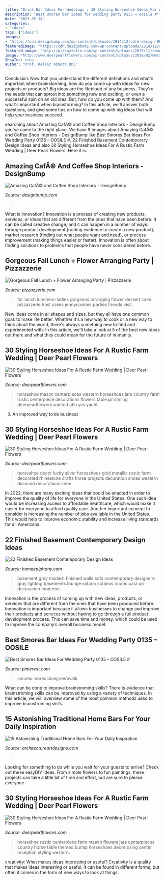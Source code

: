 ```yaml
---
title: "Drink Bar Ideas For Weddings : 30 Styling Horseshoe Ideas For A Rustic Farm Wedding"
description: "Best smores bar ideas for wedding party 0135 – oosile #"
date: "2023-05-14"
categories:
- "ideas"
tags: ["ideas"]
images:
- "https://cdn.designbump.com/wp-content/uploads/2014/12/cafe-design-002.jpg"
featuredImage: "https://cdn.designbump.com/wp-content/uploads/2014/12/cafe-design-002.jpg"
featured_image: "http://pizzazzerie.com/wp-content/uploads/2015/11/beautiful-fall-cake.jpg"
image: "http://www.deerpearlflowers.com/wp-content/uploads/2016/02/Metallic-Lucky-Diamond-Horseshoe-Wall-Decor-in-Gold-or-Silver.jpg"
ShowToc: true
author: "Prof. Kelvin Abbott DDS"
---
```



Conclusion: Now that you understand the different definitions and what's important when brainstorming, how do you come up with ideas for new projects or products?
Big ideas are the lifeblood of any business. They're the seeds that can sprout into something new and exciting, or even a successful spin on an old idea. But, how do you come up with them? And what's important when brainstorming? In this article, we'll answer both questions, and give some tips on how to come up with big ideas that will help your business succeed.

	

		
searching about Amazing CafÃ© and Coffee Shop Interiors - DesignBump you've came to the right place. We have 8 Images about Amazing CafÃ© and Coffee Shop Interiors - DesignBump like Best Smores Bar Ideas For Wedding Party 0135 – OOSILE #, 22 Finished Basement Contemporary Design Ideas and also 30 Styling Horseshoe Ideas For A Rustic Farm Wedding | Deer Pearl Flowers. Here it is:
		
    
## Amazing CafÃ© And Coffee Shop Interiors - DesignBump

<img loading=lazy src="https://cdn.designbump.com/wp-content/uploads/2014/12/cafe-design-002.jpg" onerror="this.onerror=null;this.src='https://tse2.mm.bing.net/th?id=OIP.iECkh0JVBXxpQ0iuSg1GlQHaLH&amp;pid=15.1';" alt="Amazing CafÃ© and Coffee Shop Interiors - DesignBump">

_Source: designbump.com_

>. 

	

What is innovation?
Innovation is a process of creating new products, services, or ideas that are different from the ones that have been before. It can be called creative change, and it can happen in a number of ways: through product development (racting evidence to create a new product), market research (finding out what people want and need), or process improvement (making things easier or faster). Innovation is often about finding solutions to problems that people have never considered before.

    
## Gorgeous Fall Lunch + Flower Arranging Party | Pizzazzerie

<img loading=lazy src="http://pizzazzerie.com/wp-content/uploads/2015/11/beautiful-fall-cake.jpg" onerror="this.onerror=null;this.src='https://tse3.mm.bing.net/th?id=OIP.aP-WXzpvF5aW-g3eMY0PuwHaLH&amp;pid=15.1';" alt="Gorgeous Fall Lunch + Flower Arranging Party | Pizzazzerie">

_Source: pizzazzerie.com_

>fall lunch luncheon ladies gorgeous arranging flower dessert cake pizzazzerie host cakes jennycookies parties friends visit. 

	

New ideas come in all shapes and sizes, but they all have one common goal: to make life better. Whether it's a new way to cook or a new way to think about the world, there's always something new to find and experimented with. In this article, we'll take a look at 5 of the best new ideas out there and what they could mean for the future of humanity.

    
## 30 Styling Horseshoe Ideas For A Rustic Farm Wedding | Deer Pearl Flowers

<img loading=lazy src="http://www.deerpearlflowers.com/wp-content/uploads/2016/02/Mason-jars-and-Horseshoes-farm-country-wedding-centerpiece.jpg" onerror="this.onerror=null;this.src='https://tse3.mm.bing.net/th?id=OIP.hS24CJJamcHVdTZgY7F18wHaLG&amp;pid=15.1';" alt="30 Styling Horseshoe Ideas For A Rustic Farm Wedding | Deer Pearl Flowers">

_Source: deerpearlflowers.com_

>horseshoe mason centerpieces western horseshoes jars country farm rustic centerpiece decorations flowers table jar styling deerpearlflowers wanted ahh yes yacht. 

	

3. An improved way to do business

    
## 30 Styling Horseshoe Ideas For A Rustic Farm Wedding | Deer Pearl Flowers

<img loading=lazy src="http://www.deerpearlflowers.com/wp-content/uploads/2016/02/Metallic-Lucky-Diamond-Horseshoe-Wall-Decor-in-Gold-or-Silver.jpg" onerror="this.onerror=null;this.src='https://tse2.mm.bing.net/th?id=OIP.x6V71rr-6lVhjgMhuz3GEQHaKp&amp;pid=15.1';" alt="30 Styling Horseshoe Ideas For A Rustic Farm Wedding | Deer Pearl Flowers">

_Source: deerpearlflowers.com_

>horseshoe decor lucky silver horseshoes gold metallic rustic farm decorated rhinestone crafts horse projects decoration shoes western diamond decorations shoe. 

	

In 2022, there are many exciting ideas that could be enacted in order to improve the quality of life for everyone in the United States. One such idea would be increasing access to affordable healthcare, which would make it easier for everyone to afford quality care. Another important concept to consider is increasing the number of jobs available in the United States. This would help to improve economic stability and increase living standards for all Americans.

    
## 22 Finished Basement Contemporary Design Ideas

<img loading=lazy src="https://homeepiphany.com/wp-content/uploads/2015/07/22-Finished-Basement-Contemporary-Design-Ideas-4.jpg" onerror="this.onerror=null;this.src='https://tse1.mm.bing.net/th?id=OIP.d1Tf8Lp47Z9l8UmrJMO-OgHaE5&amp;pid=15.1';" alt="22 Finished Basement Contemporary Design Ideas">

_Source: homeepiphany.com_

>basement grey modern finished walls sofa contemporary designs tv gray lighting basements lounge sotano sotanos rooms para un decoracion moderno. 

	

Innovation is the process of coming up with new ideas, products, or services that are different from the ones that have been produced before. Innovation is important because it allows businesses to change and improve their products and services without having to go through a full product development process. This can save time and money, which could be used to improve the company’s overall business model.

    
## Best Smores Bar Ideas For Wedding Party 0135 – OOSILE #

<img loading=lazy src="https://i.pinimg.com/736x/b5/e8/c9/b5e8c987b495c283f973b612c315a77b.jpg" onerror="this.onerror=null;this.src='https://tse2.mm.bing.net/th?id=OIP.0qnvFI55loEzLIknXj446QHaLH&amp;pid=15.1';" alt="Best Smores Bar Ideas For Wedding Party 0135 – OOSILE #">

_Source: pinterest.com_

>smores mores bluegreenwalk. 

	

What can be done to improve brainstroming skills?
There is evidence that brainstroming skills can be improved by using a variety of techniques. In this article, we will overview some of the most common methods used to improve brainstroming skills.

    
## 15 Astonishing Traditional Home Bars For Your Daily Inspiration

<img loading=lazy src="https://www.architectureartdesigns.com/wp-content/uploads/2015/07/15-Astonishing-Traditional-Home-Bars-For-Your-Daily-Inspiration-1.jpg" onerror="this.onerror=null;this.src='https://tse1.mm.bing.net/th?id=OIP.sgfwHSLscqAQq5aGdvav-gAAAA&amp;pid=15.1';" alt="15 Astonishing Traditional Home Bars For Your Daily Inspiration">

_Source: architectureartdesigns.com_

>. 

	

Looking for something to do while you wait for your guests to arrive? Check out these easyDIY ideas. From simple flowers to fun paintings, these projects can take a little bit of time and effort, but are sure to please everyone.

    
## 30 Styling Horseshoe Ideas For A Rustic Farm Wedding | Deer Pearl Flowers

<img loading=lazy src="http://www.deerpearlflowers.com/wp-content/uploads/2016/02/rustic-wedding-horseshoe-wedding-centerpiece-with-burlap-and-mason-jars.jpg" onerror="this.onerror=null;this.src='https://tse3.mm.bing.net/th?id=OIP.I3m_RYD8QbV_8gEnvdGyAwHaLH&amp;pid=15.1';" alt="30 Styling Horseshoe Ideas For A Rustic Farm Wedding | Deer Pearl Flowers">

_Source: deerpearlflowers.com_

>horseshoe rustic centerpiece farm mason flowers jars centerpieces country horse table themed burlap horseshoes decor using center reception styling western. 

	

creativity: What makes ideas interesting or useful?
Creativity is a quality that makes ideas interesting or useful. It can be found in different forms, but often it comes in the form of new ways to look at things.

